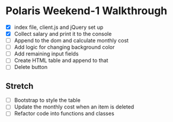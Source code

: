 # Polaris Weekend-1 Walkthrough

- [x] index file, client.js and jQuery set up
- [x] Collect salary and print it to the console
- [ ] Append to the dom and calculate monthly cost
- [ ] Add logic for changing background color
- [ ] Add remaining input fields
- [ ] Create HTML table and append to that
- [ ] Delete button

## Stretch

- [ ] Bootstrap to style the table
- [ ] Update the monthly cost when an item is deleted
- [ ] Refactor code into functions and classes